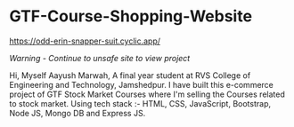 # GTF-Course-Shopping-Website
https://odd-erin-snapper-suit.cyclic.app/

*Warning - Continue to unsafe site to view project*

Hi, Myself Aayush Marwah,
A final year student at RVS College of Engineering and Technology, Jamshedpur. 
I have built this e-commerce project of GTF Stock Market Courses where I'm selling the Courses related to stock market.
Using tech stack :- HTML, CSS, JavaScript, Bootstrap, Node JS, Mongo DB and Express JS.



